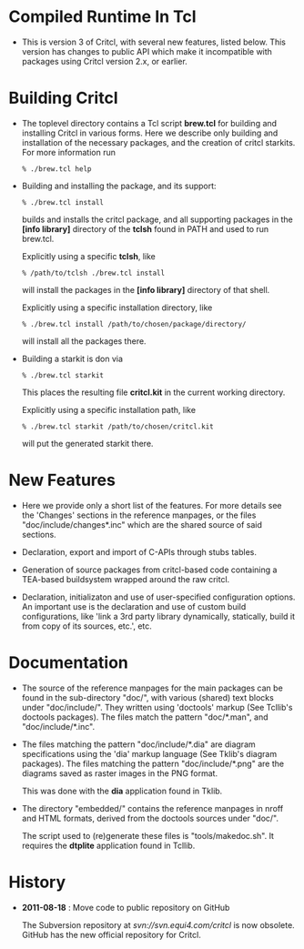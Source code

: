 # Compiled Runtime In Tcl

 *  This is version 3 of Critcl, with several new features, listed
    below. This version has changes to public API which make it
    incompatible with packages using Critcl version 2.x, or earlier.

# Building Critcl

 *  The toplevel directory contains a Tcl script **brew.tcl** for
    building and installing Critcl in various forms. Here we describe
    only building and installation of the necessary packages, and the
    creation of critcl starkits. For more information run

    ```% ./brew.tcl help```

 *  Building and installing the package, and its support:

    ```% ./brew.tcl install```

    builds and installs the critcl package, and all supporting packages
    in the **[info library]** directory of the **tclsh** found in PATH and
    used to run brew.tcl.

    Explicitly using a specific **tclsh**, like

    ```% /path/to/tclsh ./brew.tcl install```

    will install the packages in the **[info library]** directory of
    that shell.

    Explicitly using a specific installation directory, like

    ```% ./brew.tcl install /path/to/chosen/package/directory/```

    will install all the packages there.

 *  Building a starkit is don via

    ```% ./brew.tcl starkit```

    This places the resulting file **critcl.kit** in the current
    working directory.

    Explicitly using a specific installation path, like

    ```% ./brew.tcl starkit /path/to/chosen/critcl.kit```

    will put the generated starkit there.

# New Features

 *  Here we provide only a short list of the features. For more details
    see the 'Changes' sections in the reference manpages, or the files
    "doc/include/changes\*.inc" which are the shared source of said
    sections.

 *  Declaration, export and import of C-APIs through stubs tables.

 *  Generation of source packages from critcl-based code containing a
    TEA-based buildsystem wrapped around the raw critcl.

 *  Declaration, initializaton and use of user-specified configuration
    options. An important use is the declaration and use of custom
    build configurations, like 'link a 3rd party library dynamically,
    statically, build it from copy of its sources, etc.', etc.

# Documentation

 *  The source of the reference manpages for the main packages can be
    found in the sub-directory "doc/", with various (shared) text blocks
    under "doc/include/". They written using 'doctools' markup (See
    Tcllib's doctools packages). The files match the pattern
    "doc/\*.man", and "doc/include/\*.inc".

 *  The files matching the pattern "doc/include/\*.dia" are diagram
    specifications using the 'dia' markup language (See Tklib's diagram
    packages). The files matching the pattern "doc/include/\*.png" are
    the diagrams saved as raster images in the PNG format.

    This was done with the **dia** application found in Tklib.

 *  The directory "embedded/" contains the reference manpages in nroff
    and HTML formats, derived from the doctools sources under "doc/".

    The script used to (re)generate these files is "tools/makedoc.sh".
    It requires the **dtplite** application found in Tcllib.

# History

 *  **2011-08-18** : Move code to public repository on GitHub

    The Subversion repository at *svn://svn.equi4.com/critcl* is now obsolete.  
    GitHub has the new official repository for Critcl.
